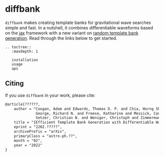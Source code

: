 # diffbank

`diffbank` makes creating template banks for gravitational wave searches simple
and fast. In a nutshell, it combines differentiable waveforms based on the
[jax](https://github.com/google/jax/) framework with a new variant on [random
template bank generation](https://arxiv.org/abs/0809.5223). Read through the links
below to get started.

```{eval-rst}
.. toctree::
   :maxdepth: 1

   installation
   usage
   api
```

## Citing

If you use `diffbank` in your work, please cite:

```latex
@article{??????,
    author = "Coogan, Adam and Edwards, Thomas D. P. and Chia, Horng Shen and
              George, Richard N. and Freese, Katherine and Messick, Cody and
              Setzer, Christian N. and Weniger, Christoph and Zimmerman, Aaron",
    title = "{Efficient Template Bank Generation with Differentiable Waveforms}",
    eprint = "2202.?????",
    archivePrefix = "arXiv",
    primaryClass = "astro-ph.??",
    month = "02",
    year = "2022"
}
```
